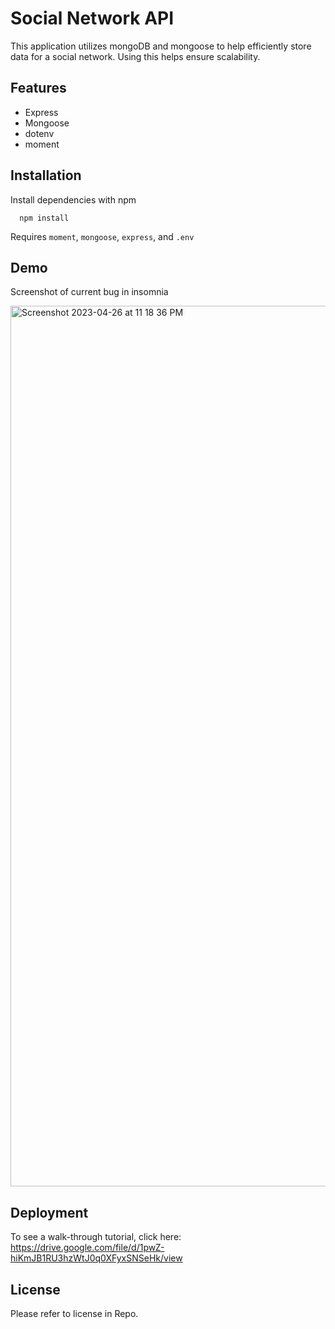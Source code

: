 # Social Network API

This application utilizes mongoDB and mongoose to help efficiently store data for a social network. Using this helps ensure scalability.

## Features

- Express
- Mongoose
- dotenv
- moment

## Installation

Install dependencies with npm

```cmd-line
  npm install
```

Requires `moment`, `mongoose`, `express`, and `.env`

## Demo

Screenshot of current bug in insomnia

<img width="1409" alt="Screenshot 2023-04-26 at 11 18 36 PM" src="https://user-images.githubusercontent.com/115678318/234751093-d24827c2-d4da-488f-a511-dcc4ebbbb184.png">



## Deployment

To see a walk-through tutorial, click here:
https://drive.google.com/file/d/1pwZ-hiKmJB1RU3hzWtJ0q0XFyxSNSeHk/view

## License

Please refer to license in Repo.
